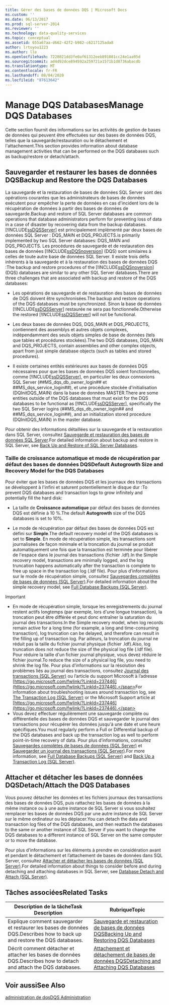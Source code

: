 ```yaml
---
title: Gérer des bases de données DQS | Microsoft Docs
ms.custom: ''
ms.date: 06/13/2017
ms.prod: sql-server-2014
ms.reviewer: ''
ms.technology: data-quality-services
ms.topic: conceptual
ms.assetid: 655a67aa-d662-42f2-b982-c6217125ada8
author: lrtoyou1223
ms.author: lle
ms.openlocfilehash: 7228021dd3fe0af61312eeb891081cc24e1aa95d
ms.sourcegitcommit: ad4d92dce894592a259721a1571b1d8736abacdb
ms.translationtype: MT
ms.contentlocale: fr-FR
ms.lasthandoff: 08/04/2020
ms.locfileid: "87613642"
---
```

# <a name="manage-dqs-databases"></a><span data-ttu-id="050b9-102">Manage DQS Databases</span><span class="sxs-lookup"><span data-stu-id="050b9-102">Manage DQS Databases</span></span>
  <span data-ttu-id="050b9-103">Cette section fournit des informations sur les activités de gestion de bases de données qui peuvent être effectuées sur des bases de données DQS, telles que la sauvegarde/restauration ou le détachement et l'attachement.</span><span class="sxs-lookup"><span data-stu-id="050b9-103">This section provides information about database management activities that can be performed on the DQS databases such as backup/restore or detach/attach.</span></span>  
  
##  <a name="backup-and-restore-the-dqs-databases"></a><a name="BackupRestore"></a> <span data-ttu-id="050b9-104">Sauvegarder et restaurer les bases de données DQS</span><span class="sxs-lookup"><span data-stu-id="050b9-104">Backup and Restore the DQS Databases</span></span>  
 <span data-ttu-id="050b9-105">La sauvegarde et la restauration de bases de données SQL Server sont des opérations courantes que les administrateurs de bases de données exécutent pour empêcher la perte de données en cas d'incident lors de la récupération de données à partir des bases de données de sauvegarde.</span><span class="sxs-lookup"><span data-stu-id="050b9-105">Backup and restore of SQL Server databases are common operations that database administrators perform for preventing loss of data in a case of disaster by recovering data from the backup databases.</span></span> [!INCLUDE[ssDQSServer](../includes/ssdqsserver-md.md)] <span data-ttu-id="050b9-106">est principalement implémenté par deux bases de données SQL Server : DQS_MAIN et DQS_PROJECTS.</span><span class="sxs-lookup"><span data-stu-id="050b9-106">is primarily implemented by two SQL Server databases: DQS_MAIN and DQS_PROJECTS.</span></span> <span data-ttu-id="050b9-107">Les procédures de sauvegarde et de restauration des bases de données [!INCLUDE[ssDQSnoversion](../includes/ssdqsnoversion-md.md)] (DQS) sont similaires à celles de toute autre base de données SQL Server. Il existe trois défis inhérents à la sauvegarde et à la restauration des bases de données DQS :</span><span class="sxs-lookup"><span data-stu-id="050b9-107">The backup and restore procedures of the [!INCLUDE[ssDQSnoversion](../includes/ssdqsnoversion-md.md)] (DQS) databases are similar to any other SQL Server databases.There are three challenges that are associated with backup and restore of the DQS databases:</span></span>  
  
-   <span data-ttu-id="050b9-108">Les opérations de sauvegarde et de restauration des bases de données de DQS doivent être synchronisées.</span><span class="sxs-lookup"><span data-stu-id="050b9-108">The backup and restore operations of the DQS databases must be synchronized.</span></span> <span data-ttu-id="050b9-109">Sinon la base de données [!INCLUDE[ssDQSServer](../includes/ssdqsserver-md.md)] restaurée ne sera pas fonctionnelle.</span><span class="sxs-lookup"><span data-stu-id="050b9-109">Otherwise the restored [!INCLUDE[ssDQSServer](../includes/ssdqsserver-md.md)] will not be functional.</span></span>  
  
-   <span data-ttu-id="050b9-110">Les deux bases de données DQS, DQS_MAIN et DQS_PROJECTS, contiennent des assemblys et autres objets complexes, indépendamment des seuls objets simples de base de données (tels que tables et procédures stockées).</span><span class="sxs-lookup"><span data-stu-id="050b9-110">The two DQS databases, DQS_MAIN and DQS_PROJECTS, contain assemblies and other complex objects, apart from just simple database objects (such as tables and stored procedures).</span></span>  
  
-   <span data-ttu-id="050b9-111">Il existe certaines entités extérieures aux bases de données DQS nécessaires pour que les bases de données DQS soient fonctionnelles, comme [!INCLUDE[ssDQSServer](../includes/ssdqsserver-md.md)], en particulier les deux connexions SQL Server (##MS_dqs_db_owner_login## et ##MS_dqs_service_login##), et une procédure stockée d'initialisation (DQInitDQS_MAIN) dans la base de données MASTER.</span><span class="sxs-lookup"><span data-stu-id="050b9-111">There are some entities outside of the DQS databases that must exist for the DQS databases to be functional as [!INCLUDE[ssDQSServer](../includes/ssdqsserver-md.md)], specifically the two SQL Server logins (##MS_dqs_db_owner_login## and ##MS_dqs_service_login##), and an initialization stored procedure (DQInitDQS_MAIN) in the master database.</span></span>  
  
 <span data-ttu-id="050b9-112">Pour obtenir des informations détaillées sur la sauvegarde et la restauration dans SQL Server, consultez [Sauvegarde et restauration des bases de données SQL Server](../relational-databases/backup-restore/back-up-and-restore-of-sql-server-databases.md).</span><span class="sxs-lookup"><span data-stu-id="050b9-112">For detailed information about backup and restore in SQL Server, see [Back Up and Restore of SQL Server Databases](../relational-databases/backup-restore/back-up-and-restore-of-sql-server-databases.md).</span></span>  
  
### <a name="default-autogrowth-size-and-recovery-model-for-the-dqs-databases"></a><span data-ttu-id="050b9-113">Taille de croissance automatique et mode de récupération par défaut des bases de données DQS</span><span class="sxs-lookup"><span data-stu-id="050b9-113">Default Autogrowth Size and Recovery Model for the DQS Databases</span></span>  
 <span data-ttu-id="050b9-114">Pour éviter que les bases de données DQS et les journaux des transactions se développent à l'infini et saturent potentiellement le disque dur :</span><span class="sxs-lookup"><span data-stu-id="050b9-114">To prevent DQS databases and transaction logs to grow infinitely and potentially fill the hard disk:</span></span>  
  
-   <span data-ttu-id="050b9-115">La taille de **Croissance automatique** par défaut des bases de données DQS est définie à 10 %.</span><span class="sxs-lookup"><span data-stu-id="050b9-115">The default **Autogrowth** size of the DQS databases is set to 10%.</span></span>  
  
-   <span data-ttu-id="050b9-116">Le mode de récupération par défaut des bases de données DQS est défini sur **Simple**.</span><span class="sxs-lookup"><span data-stu-id="050b9-116">The default recovery model of the DQS databases is set to **Simple**.</span></span> <span data-ttu-id="050b9-117">En mode de récupération simple, les transactions sont journalisées de façon minimale et la troncation du journal se produit automatiquement une fois que la transaction est terminée pour libérer de l'espace dans le journal des transactions (fichier .ldf).</span><span class="sxs-lookup"><span data-stu-id="050b9-117">In the Simple recovery model, transactions are minimally logged, and the log truncation happens automatically after the transaction is complete to free up space in the transaction log (.ldf file).</span></span> <span data-ttu-id="050b9-118">Pour plus d’informations sur le mode de récupération simple, consultez [Sauvegardes complètes de bases de données &#40;SQL Server&#41;](../relational-databases/backup-restore/full-database-backups-sql-server.md).</span><span class="sxs-lookup"><span data-stu-id="050b9-118">For detailed information about the simple recovery model, see [Full Database Backups &#40;SQL Server&#41;](../relational-databases/backup-restore/full-database-backups-sql-server.md).</span></span>  
  
> [!IMPORTANT]
>  -   <span data-ttu-id="050b9-119">En mode de récupération simple, lorsque les enregistrements du journal restent actifs longtemps (par exemple, lors d'une longue transaction), la troncation peut être différée et peut donc entraîner la saturation du journal des transactions.</span><span class="sxs-lookup"><span data-stu-id="050b9-119">In the Simple recovery model, when log records remain active for a long time (for example, a long and time-consuming transaction), log truncation can be delayed, and therefore can result in the filling up of transaction log.</span></span> <span data-ttu-id="050b9-120">Par ailleurs, la troncation du journal ne réduit pas la taille du fichier journal physique (fichier .ldf).</span><span class="sxs-lookup"><span data-stu-id="050b9-120">Also, log truncation does not reduce the size of the physical log file (.ldf file).</span></span> <span data-ttu-id="050b9-121">Pour réduire la taille d'un fichier journal physique, vous devez réduire le fichier journal.</span><span class="sxs-lookup"><span data-stu-id="050b9-121">To reduce the size of a physical log file, you need to shrink the log file.</span></span> <span data-ttu-id="050b9-122">Pour plus d’informations sur la résolution des problèmes liés au journal des transactions, consultez [Journal des transactions &#40;SQL Server&#41;](../relational-databases/logs/the-transaction-log-sql-server.md) ou l’article du support Microsoft à l’adresse [https://go.microsoft.com/fwlink/?LinkId=237446](https://go.microsoft.com/fwlink/?LinkId=237446).</span><span class="sxs-lookup"><span data-stu-id="050b9-122">For information about troubleshooting issues around transaction log, see [The Transaction Log &#40;SQL Server&#41;](../relational-databases/logs/the-transaction-log-sql-server.md) or the Microsoft Support article at [https://go.microsoft.com/fwlink/?LinkId=237446](https://go.microsoft.com/fwlink/?LinkId=237446).</span></span>  
> -   <span data-ttu-id="050b9-123">Vous devez effectuer régulièrement une sauvegarde complète ou différentielle des bases de données DQS et sauvegarder le journal des transactions pour récupérer les données jusqu'à une date et une heure spécifiques.</span><span class="sxs-lookup"><span data-stu-id="050b9-123">You must regularly perform a Full or Differential backup of the DQS databases and back up the transaction log as well to perform point-in-time recovery of data.</span></span> <span data-ttu-id="050b9-124">Pour plus d’informations, consultez [Sauvegardes complètes de bases de données &#40;SQL Server&#41;](../relational-databases/backup-restore/full-database-backups-sql-server.md) et [Sauvegarder un journal des transactions &#40;SQL Server&#41;](../relational-databases/backup-restore/back-up-a-transaction-log-sql-server.md).</span><span class="sxs-lookup"><span data-stu-id="050b9-124">For more information, see [Full Database Backups &#40;SQL Server&#41;](../relational-databases/backup-restore/full-database-backups-sql-server.md) and [Back Up a Transaction Log &#40;SQL Server&#41;](../relational-databases/backup-restore/back-up-a-transaction-log-sql-server.md).</span></span>  
  
##  <a name="detachattach-the-dqs-databases"></a><a name="DetachAttach"></a> <span data-ttu-id="050b9-125">Attacher et détacher les bases de données DQS</span><span class="sxs-lookup"><span data-stu-id="050b9-125">Detach/Attach the DQS Databases</span></span>  
 <span data-ttu-id="050b9-126">Vous pouvez détacher les données et les fichiers journaux des transactions des bases de données DQS, puis rattachez les bases de données à la même instance ou à une autre instance de SQL Server si vous souhaitez remplacer les bases de données DQS par une autre instance de SQL Server sur le même ordinateur ou les déplacer.</span><span class="sxs-lookup"><span data-stu-id="050b9-126">You can detach the data and transaction log files of the DQS databases, and then reattach the databases to the same or another instance of SQL Server if you want to change the DQS databases to a different instance of SQL Server on the same computer or to move the database.</span></span>  
  
 <span data-ttu-id="050b9-127">Pour plus d’informations sur les éléments à prendre en considération avant et pendant le détachement et l’attachement de bases de données dans SQL Server, consultez [Attacher et détacher les bases de données &#40;SQL Server&#41;](../relational-databases/databases/database-detach-and-attach-sql-server.md).</span><span class="sxs-lookup"><span data-stu-id="050b9-127">For detailed information about things to consider before and during detaching and attaching databases in SQL Server, see [Database Detach and Attach &#40;SQL Server&#41;](../relational-databases/databases/database-detach-and-attach-sql-server.md).</span></span>  
  
## <a name="related-tasks"></a><span data-ttu-id="050b9-128">Tâches associées</span><span class="sxs-lookup"><span data-stu-id="050b9-128">Related Tasks</span></span>  
  
|<span data-ttu-id="050b9-129">Description de la tâche</span><span class="sxs-lookup"><span data-stu-id="050b9-129">Task Description</span></span>|<span data-ttu-id="050b9-130">Rubrique</span><span class="sxs-lookup"><span data-stu-id="050b9-130">Topic</span></span>|  
|----------------------|-----------|  
|<span data-ttu-id="050b9-131">Explique comment sauvegarder et restaurer les bases de données DQS.</span><span class="sxs-lookup"><span data-stu-id="050b9-131">Describes how to back up and restore the DQS databases.</span></span>|[<span data-ttu-id="050b9-132">Sauvegarde et restauration de bases de données DQS</span><span class="sxs-lookup"><span data-stu-id="050b9-132">Backing Up and Restoring DQS Databases</span></span>](../../2014/data-quality-services/backing-up-and-restoring-dqs-databases.md)|  
|<span data-ttu-id="050b9-133">Décrit comment détacher et attacher les bases de données DQS.</span><span class="sxs-lookup"><span data-stu-id="050b9-133">Describes how to detach and attach the DQS databases.</span></span>|[<span data-ttu-id="050b9-134">Attachement et détachement de bases de données DQS</span><span class="sxs-lookup"><span data-stu-id="050b9-134">Detaching and Attaching DQS Databases</span></span>](../../2014/data-quality-services/detaching-and-attaching-dqs-databases.md)|  
  
## <a name="see-also"></a><span data-ttu-id="050b9-135">Voir aussi</span><span class="sxs-lookup"><span data-stu-id="050b9-135">See Also</span></span>  
 [<span data-ttu-id="050b9-136">administration de dqs</span><span class="sxs-lookup"><span data-stu-id="050b9-136">DQS Administration</span></span>](../../2014/data-quality-services/dqs-administration.md)  
  
  
